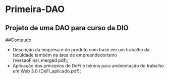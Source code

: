 # Primeira-DAO
Projeto de uma DAO para curso da DIO
---
##Conteudo
* Descrição da empresa e do produto com base em um trabalho da faculdade também na área de empreendedorismo (VersaoFinal_merged.pdf);
* Aplicação dos princípios de DeFi e tokens para ambientação do trabalho em Web 3.0 (DeFi_aplicado.pdf);
